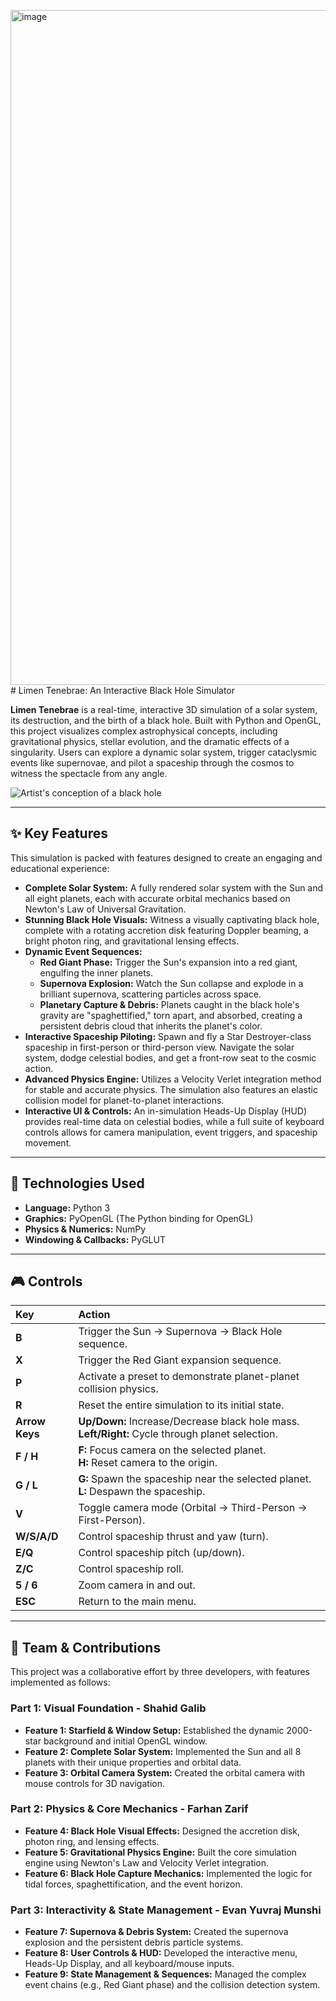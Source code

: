 <img width="1920" height="1080" alt="image" src="https://github.com/user-attachments/assets/46db109c-67ed-4779-97ac-ea527f74a0ec" /># Limen Tenebrae: An Interactive Black Hole Simulator

**Limen Tenebrae** is a real-time, interactive 3D simulation of a solar system, its destruction, and the birth of a black hole. Built with Python and OpenGL, this project visualizes complex astrophysical concepts, including gravitational physics, stellar evolution, and the dramatic effects of a singularity. Users can explore a dynamic solar system, trigger cataclysmic events like supernovae, and pilot a spaceship through the cosmos to witness the spectacle from any angle.



![Artist's conception of a black hole](https://www.space.com/black-holes-create-dark-energy-first-evidence)


---

## ✨ Key Features

This simulation is packed with features designed to create an engaging and educational experience:

* **Complete Solar System:** A fully rendered solar system with the Sun and all eight planets, each with accurate orbital mechanics based on Newton's Law of Universal Gravitation.
* **Stunning Black Hole Visuals:** Witness a visually captivating black hole, complete with a rotating accretion disk featuring Doppler beaming, a bright photon ring, and gravitational lensing effects.
* **Dynamic Event Sequences:**
    * **Red Giant Phase:** Trigger the Sun's expansion into a red giant, engulfing the inner planets.
    * **Supernova Explosion:** Watch the Sun collapse and explode in a brilliant supernova, scattering particles across space.
    * **Planetary Capture & Debris:** Planets caught in the black hole's gravity are "spaghettified," torn apart, and absorbed, creating a persistent debris cloud that inherits the planet's color.
* **Interactive Spaceship Piloting:** Spawn and fly a Star Destroyer-class spaceship in first-person or third-person view. Navigate the solar system, dodge celestial bodies, and get a front-row seat to the cosmic action.
* **Advanced Physics Engine:** Utilizes a Velocity Verlet integration method for stable and accurate physics. The simulation also features an elastic collision model for planet-to-planet interactions.
* **Interactive UI & Controls:** An in-simulation Heads-Up Display (HUD) provides real-time data on celestial bodies, while a full suite of keyboard controls allows for camera manipulation, event triggers, and spaceship movement.

---

## 🚀 Technologies Used

* **Language:** Python 3
* **Graphics:** PyOpenGL (The Python binding for OpenGL)
* **Physics & Numerics:** NumPy
* **Windowing & Callbacks:** PyGLUT

---

## 🎮 Controls

| Key          | Action                                                                   |
| :----------- | :----------------------------------------------------------------------- |
| **B** | Trigger the Sun -> Supernova -> Black Hole sequence.                     |
| **X** | Trigger the Red Giant expansion sequence.                                |
| **P** | Activate a preset to demonstrate planet-planet collision physics.        |
| **R** | Reset the entire simulation to its initial state.                        |
| **Arrow Keys** | **Up/Down:** Increase/Decrease black hole mass. <br> **Left/Right:** Cycle through planet selection. |
| **F / H** | **F:** Focus camera on the selected planet. <br> **H:** Reset camera to the origin. |
| **G / L** | **G:** Spawn the spaceship near the selected planet. <br> **L:** Despawn the spaceship. |
| **V** | Toggle camera mode (Orbital -> Third-Person -> First-Person).            |
| **W/S/A/D** | Control spaceship thrust and yaw (turn).                                 |
| **E/Q** | Control spaceship pitch (up/down).                                       |
| **Z/C** | Control spaceship roll.                                                  |
| **5 / 6** | Zoom camera in and out.                                                  |
| **ESC** | Return to the main menu.                                                 |

---

## 👥 Team & Contributions

This project was a collaborative effort by three developers, with features implemented as follows:

### **Part 1: Visual Foundation - Shahid Galib**

* **Feature 1: Starfield & Window Setup:** Established the dynamic 2000-star background and initial OpenGL window.
* **Feature 2: Complete Solar System:** Implemented the Sun and all 8 planets with their unique properties and orbital data.
* **Feature 3: Orbital Camera System:** Created the orbital camera with mouse controls for 3D navigation.

### **Part 2: Physics & Core Mechanics - Farhan Zarif**

* **Feature 4: Black Hole Visual Effects:** Designed the accretion disk, photon ring, and lensing effects.
* **Feature 5: Gravitational Physics Engine:** Built the core simulation engine using Newton's Law and Velocity Verlet integration.
* **Feature 6: Black Hole Capture Mechanics:** Implemented the logic for tidal forces, spaghettification, and the event horizon.

### **Part 3: Interactivity & State Management - Evan Yuvraj Munshi**

* **Feature 7: Supernova & Debris System:** Created the supernova explosion and the persistent debris particle systems.
* **Feature 8: User Controls & HUD:** Developed the interactive menu, Heads-Up Display, and all keyboard/mouse inputs.
* **Feature 9: State Management & Sequences:** Managed the complex event chains (e.g., Red Giant phase) and the collision detection system.
